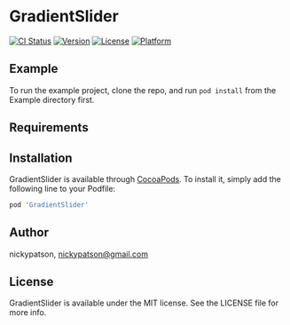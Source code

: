# GradientSlider

[![CI Status](http://img.shields.io/travis/nickypatson/GradientSlider.svg?style=flat)](https://travis-ci.org/nickypatson/GradientSlider)
[![Version](https://img.shields.io/cocoapods/v/GradientSlider.svg?style=flat)](http://cocoapods.org/pods/GradientSlider)
[![License](https://img.shields.io/cocoapods/l/GradientSlider.svg?style=flat)](http://cocoapods.org/pods/GradientSlider)
[![Platform](https://img.shields.io/cocoapods/p/GradientSlider.svg?style=flat)](http://cocoapods.org/pods/GradientSlider)

## Example

To run the example project, clone the repo, and run `pod install` from the Example directory first.

## Requirements

## Installation

GradientSlider is available through [CocoaPods](http://cocoapods.org). To install
it, simply add the following line to your Podfile:

```ruby
pod 'GradientSlider'
```

## Author

nickypatson, nickypatson@gmail.com

## License

GradientSlider is available under the MIT license. See the LICENSE file for more info.
